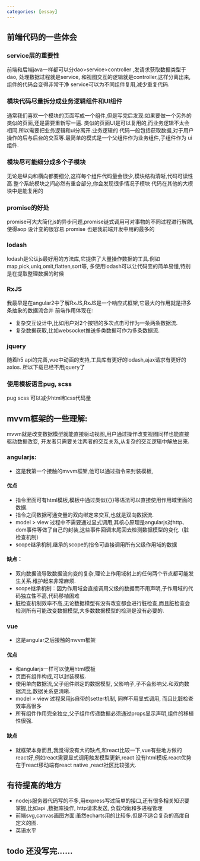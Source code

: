```yaml
---
categories: [essay]
---
```

## 前端代码的一些体会
### service层的重要性
前端和后端java一样都可以分dao>service>controller ,发请求获取数据类型于dao,
处理数据过程就是service, 和视图交互的逻辑就是controller,这样分离出来,组件的代码会变得非常干净
service可以为不同组件复用,减少重复代码.
### 模块代码尽量拆分成业务逻辑组件和UI组件
通常我们喜欢一个模块的页面写成一个组件,但是写完后发现:如果要做一个另外的类似的页面,还是需要重新写一遍.
类似的页面UI是可以复用的,而业务逻辑不太会相同.所以需要把业务逻辑和ui分离开.业务逻辑的
代码一般包括获取数据,对于用户操作的后与后台的交互等.最简单的模式是一个父组件作为业务组件,子组件作为
ui组件.
### 模块尽可能细分成多个子模块
无论是纵向和横向都要细分,这样每个组件代码量会很少,模块结构清晰,代码可读性高.整个系统模块之间必然有重合部分,你会发现很多情况子模块
代码在其他的大模块中是能复用的
### promise的好处
promise可大大简化js的异步问题,promise链式调用可对事物的不同过程进行解耦,使得aop
设计变的很容易.promise 也是我前端开发中用的最多的
### lodash
lodash是公认js最好用的方法库,它提供了大量操作数据的工具.例如map,pick,uniq,omit,flatten,sort等,
多使用lodash可以让代码变的简单易懂,特别是在提取整理数据的时候
### RxJS
我最早是在angular2中了解RxJS,RxJS是一个响应式框架,它最大的作用就是把多条抽象的数据流合并
前端作用体现在:
* 复杂交互设计中,比如用户对2个按钮的多次点击可作为一条两条数据流.
* 复杂数据获取,比如websocket推送多类数据可作为多条数据流.
### jquery
随着h5 api的完善,vue中动画的支持,工具库有更好的lodash,ajax请求有更好的axios.
所以下载已经不用jquery了
### 使用模板语言pug, scss
pug scss 可以减少html和css代码量

## mvvm框架的一些理解:
mvvm就是改变数据模型就能直接驱动视图,用户通过操作改变视图同样也能直接驱动数据改变,
开发者只需要关注两者的交互关系,从复杂的交互逻辑中解放出来.
### angularjs:
* 这是我第一个接触的mvvm框架,他可以通过指令来封装模板,
#### 优点
* 指令里面可有html模板,模板中通过类似{{}}等语法可以直接使用作用域里面的数据.
* 指令之间数据可通变量的双向绑定来交互,也就是双向数据流.
* model > view 过程中不需要通过显式调用,其核心原理是angularjs对http、dom事件等做了自己的封装,这些事件回调末尾回去检测数据模型的变化（脏检查机制）
* scope继承机制,继承的scope的指令可直接调用所有父级作用域的数据
#### 缺点：
* 双向数据流导致数据流向变的复杂,理论上作用域树上的任何两个节点都可能发生关系.维护起来非常麻烦.
* scope继承机制：因为作用域会直接调用父级的数据而不用声明,子作用域的代码独立性不高,代码移植困难
* 脏检查机制效率不高,无论数据模型有没有改变都会进行脏检查,而且脏检查会检测所有可能改变数据模型,大多数数据模型的检测是没有必要的.
### vue
* 这是angular之后接触的mvvm框架
#### 优点
* 和angularjs一样可以使用html模板
* 页面有组件构成,可以封装模板.
* 使用单向数据流,父子组件绑定的数据模型, 父影响子,子不会影响父.和双向数据流比,数据关系更清晰.
* model > view 过程采用js自带的setter机制, 同样不用显式调用, 而且比脏检查效率高很多
* 所有组件作用完全独立,父子组件传递数据必须通过props显示声明,组件的移植性很强.
#### 缺点
* 就框架本身而且,我觉得没有大的缺点,和react比较一下,vue有些地方做的react好,例如react需要显式调用触发模型更新,react 没有html模板.react优势在于react移动端有react native ,react社区比较强大.



## 有待提高的地方
* nodejs服务器代码写的不多,用express写过简单的接口,还有很多相关知识要掌握,比如api ,数据库操作, http请求发送, 负载均衡和多进程管理
* 前端svg,canvas画图方面:虽然echarts用的比较多.但是不适合复杂的高度自定义的图.
* 英语水平

## todo 还没写完......
